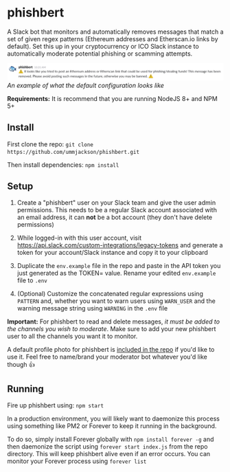 # phishbert

A Slack bot that monitors and automatically removes messages that match a set of given regex patterns (Ethereum addresses and Etherscan.io links by default). Set this up in your cryptocurrency or ICO Slack instance to automatically moderate potential phishing or scamming attempts.

![What the default configuration looks like](example.png?raw=true "Example")
*An example of what the default configuration looks like*

**Requirements:** It is recommend that you are running NodeJS 8+ and NPM 5+

## Install

First clone the repo: `git clone https://github.com/ummjackson/phishbert.git`

Then install dependencies: `npm install`

## Setup

1. Create a "phishbert" user on your Slack team and give the user admin permissions. This needs to be a regular Slack account associated with an email address, it can **not** be a bot account (they don't have delete permissions)

2. While logged-in with this user account, visit https://api.slack.com/custom-integrations/legacy-tokens and generate a token for your account/Slack instance and copy it to your clipboard

3. Duplicate the `env.example` file in the repo and paste in the API token you just generated as the TOKEN= value. Rename your edited `env.example` file to `.env`

4. (Optional) Customize the concatenated regular expressions using `PATTERN` and, whether you want to warn users using `WARN_USER` and the warning message string using `WARNING` in the `.env` file

**Important:** For phishbert to read and delete messages, *it must be added to the channels you wish to moderate*. Make sure to add your new phishbert user to all the channels you want it to monitor.

A default profile photo for phishbert is [included in the repo](phishbert.png) if you'd like to use it. Feel free to name/brand your moderator bot whatever you'd like though 👍

##  Running

Fire up phishbert using: `npm start`

In a production environment, you will likely want to daemonize this process using something like PM2 or Forever to keep it running in the background.

To do so, simply install Forever globally with `npm install forever -g` and then daemonize the script using `forever start index.js` from the repo directory. This will keep phishbert alive even if an error occurs. You can monitor your Forever process using `forever list`